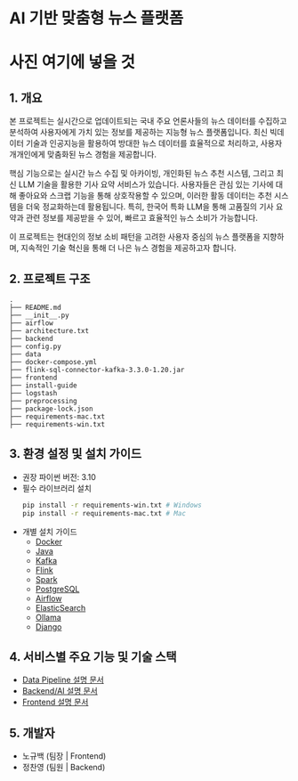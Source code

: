 # AI 기반 맞춤형 뉴스 플랫폼

# 사진 여기에 넣을 것

## 1. 개요

본 프로젝트는 실시간으로 업데이트되는 국내 주요 언론사들의 뉴스 데이터를 수집하고 분석하여 사용자에게 가치 있는 정보를 제공하는 지능형 뉴스 플랫폼입니다. 최신 빅데이터 기술과 인공지능을 활용하여 방대한 뉴스 데이터를 효율적으로 처리하고, 사용자 개개인에게 맞춤화된 뉴스 경험을 제공합니다.

핵심 기능으로는 실시간 뉴스 수집 및 아카이빙, 개인화된 뉴스 추천 시스템, 그리고 최신 LLM 기술을 활용한 기사 요약 서비스가 있습니다. 사용자들은 관심 있는 기사에 대해 좋아요와 스크랩 기능을 통해 상호작용할 수 있으며, 이러한 활동 데이터는 추천 시스템을 더욱 정교화하는데 활용됩니다. 특히, 한국어 특화 LLM을 통해 고품질의 기사 요약과 관련 정보를 제공받을 수 있어, 빠르고 효율적인 뉴스 소비가 가능합니다.

이 프로젝트는 현대인의 정보 소비 패턴을 고려한 사용자 중심의 뉴스 플랫폼을 지향하며, 지속적인 기술 혁신을 통해 더 나은 뉴스 경험을 제공하고자 합니다.

## 2. 프로젝트 구조

```
.
├── README.md
├── __init__.py
├── airflow
├── architecture.txt
├── backend
├── config.py
├── data
├── docker-compose.yml
├── flink-sql-connector-kafka-3.3.0-1.20.jar
├── frontend
├── install-guide
├── logstash
├── preprocessing
├── package-lock.json
├── requirements-mac.txt
├── requirements-win.txt
```

## 3. 환경 설정 및 설치 가이드

- 권장 파이썬 버전: 3.10
- 필수 라이브러리 설치
  ```bash
  pip install -r requirements-win.txt # Windows
  pip install -r requirements-mac.txt # Mac
  ```
- 개별 설치 가이드
  - [Docker](./install-guide/docker-install.md)
  - [Java](./install-guide/java-install.md)
  - [Kafka](./install-guide/kafka-install.md)
  - [Flink](./install-guide/flink-install.md)
  - [Spark](./install-guide/spark-install.md)
  - [PostgreSQL](./install-guide/postgresql-install.md)
  - [Airflow](./install-guide/airflow-install.md)
  - [ElasticSearch](./install-guide/elasticsearch-install.md)
  - [Ollama](./install-guide/ollama-install.md)
  - [Django](./install-guide/django-install.md)

## 4. 서비스별 주요 기능 및 기술 스택

- [Data Pipeline 설명 문서](./data-pipeline/README.md)
- [Backend/AI 설명 문서](./backend/README.md)
- [Frontend 설명 문서](./frontend/README.md)

## 5. 개발자

- 노규백 (팀장 | Frontend)
- 정찬영 (팀원 | Backend)